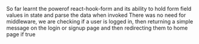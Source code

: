 So far learnt the powerof react-hook-form and its ability to hold form field values in state and parse the data when invoked
There was no need for middleware, we are checking if a user is logged in, then returning a simple message on the login or signup page and then redirecting them to home page if true 